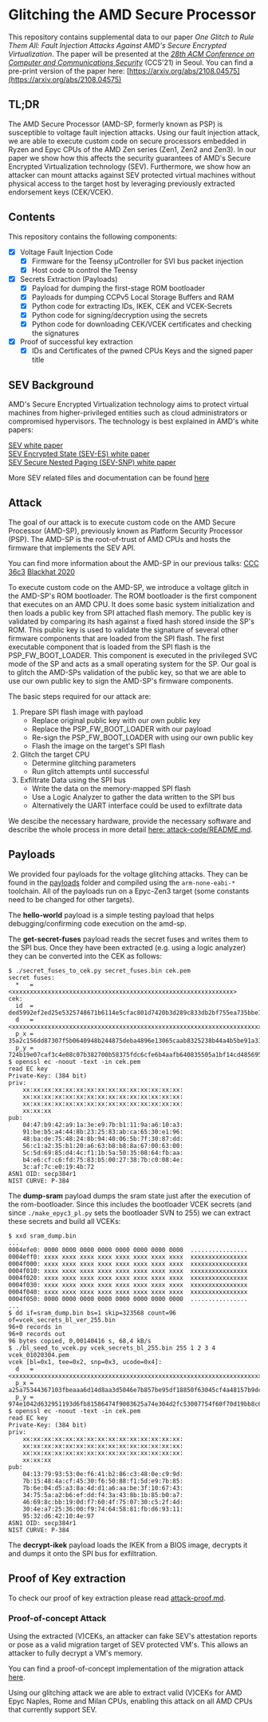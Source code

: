 # Glitching the AMD Secure Processor

This repository contains supplemental data to our paper *One Glitch to Rule Them All: Fault Injection Attacks Against AMD's Secure Encrypted Virtualization*.
The paper will be presented at the [*28th ACM Conference on Computer and Communications Security*](https://sigsac.org/ccs/CCS2021/) (CCS'21) in Seoul.
You can find a pre-print version of the paper here: [https://arxiv.org/abs/2108.04575](https://arxiv.org/abs/2108.04575)

## TL;DR

The AMD Secure Processor (AMD-SP, formerly known as PSP) is susceptible to voltage fault injection attacks. Using our fault injection attack, we are able to execute custom code on secure processors embedded in Ryzen and Epyc CPUs of the AMD Zen series (Zen1, Zen2 and Zen3). In our paper we show how this affects the security guarantees of AMD's Secure Encrypted Virtualization technology (SEV). Furthermore, we show how an attacker can mount attacks against SEV protected virtual machines without physical access to the target host by leveraging previously extracted endorsement keys (CEK/VCEK).

## Contents

This repository contains the following components:

 - [x] Voltage Fault Injection Code
    - [x] Firmware for the Teensy µController for SVI bus packet injection
    - [x] Host code to control the Teensy
 - [x] Secrets Extraction (Payloads)
    - [x] Payload for dumping the first-stage ROM bootloader
    - [x] Payloads for dumping CCPv5 Local Storage Buffers and RAM
    - [x] Python code for extracting IDs, IKEK, CEK and VCEK-Secrets
    - [x] Python code for signing/decryption using the secrets
    - [x] Python code for downloading CEK/VCEK certificates and checking the signatures
  - [x] Proof of successful key extraction
    - [x] IDs and Certificates of the pwned CPUs Keys and the signed paper title

## SEV Background

AMD's Secure Encrypted Virtualization technology aims to protect virtual machines from higher-privileged entities such as cloud administrators or compromised hypervisors.
The technology is best explained in AMD's white papers:

[SEV white paper](https://developer.amd.com/wordpress/media/2013/12/AMD_Memory_Encryption_Whitepaper_v7-Public.pdf)  
[SEV Encrypted State (SEV-ES) white paper](https://www.amd.com/system/files/TechDocs/Protecting%20VM%20Register%20State%20with%20SEV-ES.pdf)  
[SEV Secure Nested Paging (SEV-SNP) white paper](https://www.amd.com/system/files/TechDocs/SEV-SNP-strengthening-vm-isolation-with-integrity-protection-and-more.pdf)  

More SEV related files and documentation can be found [here](https://developer.amd.com/sev/)


## Attack

The goal of our attack is to execute custom code on the AMD Secure Processor (AMD-SP), previously known as Platform Security Processor (PSP). The AMD-SP is the root-of-trust of AMD CPUs and hosts the firmware that implements the SEV API. 

You can find more information about the AMD-SP in our previous talks:
[CCC 36c3](https://media.ccc.de/v/36c3-10942-uncover_understand_own_-_regaining_control_over_your_amd_cpu)
[Blackhat 2020](https://www.youtube.com/watch?v=KR8bPLj4nKE)

To execute custom code on the AMD-SP, we introduce a voltage glitch in the AMD-SP's ROM bootloader. The ROM bootloader is the first component that executes on an AMD CPU. It does some basic system initialization and then loads a public key from SPI attached flash memory. The public key is validated by comparing its hash against a fixed hash stored inside the SP's ROM. This public key is used to validate the signature of several other firmware components that are loaded from the SPI flash.
The first executable component that is loaded from the SPI flash is the PSP_FW_BOOT_LOADER. This component is executed in the privileged SVC mode of the SP and acts as a small operating system for the SP.
Our goal is to glitch the AMD-SPs validation of the public key, so that we are able to use our own public key to sign the AMD-SP's firmware components.

The basic steps required for our attack are:

1. Prepare SPI flash image with payload
   - Replace original public key with our own public key
   - Replace the PSP_FW_BOOT_LOADER with our payload
   - Re-sign the PSP_FW_BOOT_LOADER with using our own public key
   - Flash the image on the target's SPI flash
2. Glitch the target CPU
   - Determine glitching parameters
   - Run glitch attempts until successful
3. Exfiltrate Data using the SPI bus
   - Write the data on the memory-mapped SPI flash
   - Use a Logic Analyzer to gather the data written to the SPI bus
   - Alternatively the UART interface could be used to exfiltrate data

We descibe the necessary hardware, provide the necessary software and describe the whole process in more detail
[here: attack-code/README.md](attack-code/README.md).

## Payloads

We provided four payloads for the voltage glitching attacks.
They can be found in the [payloads](./payloads) folder and compiled using the `arm-none-eabi-*` toolchain.
All of the payloads run on a Epyc-Zen3 target (some constants need to be changed for other targets).

The **hello-world** payload is a simple testing payload that helps debugging/confirming code execution on the amd-sp.

The **get-secret-fuses** payload reads the secret fuses and writes them to the SPI bus.
Once they have been extracted (e.g. using a logic analyzer) they can be converted into the CEK as follows:
```
$ ./secret_fuses_to_cek.py secret_fuses.bin cek.pem
secret fuses:
  *   = <xxxxxxxxxxxxxxxxxxxxxxxxxxxxxxxxxxxxxxxxxxxxxxxxxxxxxxxxxxxxxx>
cek:
  id  = ded5992ef2ed25e5325748671b6114e5cfac801d7420b3d289c833db2bf755ea735bbe1092e5cd33bc4e31af1a2880ad8d1fbf640c8f80dc02ba464e6c6c9395
  d   = <xxxxxxxxxxxxxxxxxxxxxxxxxxxxxxxxxxxxxxxxxxxxxxxxxxxxxxxxxxxxxxxxxxxxxxxxxxxxxxxxxxxxxxxxxxxxxx>
  p_x = 35a2c156dd87307f5b0640948b244875deba4896e13065caab8325238b44a4b5be91a310a69a11b17be93e1aa942b947
  p_y = 724b19e07caf3c4e08c07b382700b58375fdc6cfe6b4aafb640835505a1bf14cd485695d5c006300678ab8b863a620b1
$ openssl ec -noout -text -in cek.pem 
read EC key
Private-Key: (384 bit)
priv:
    xx:xx:xx:xx:xx:xx:xx:xx:xx:xx:xx:xx:xx:xx:xx:
    xx:xx:xx:xx:xx:xx:xx:xx:xx:xx:xx:xx:xx:xx:xx:
    xx:xx:xx:xx:xx:xx:xx:xx:xx:xx:xx:xx:xx:xx:xx:
    xx:xx:xx
pub:
    04:47:b9:42:a9:1a:3e:e9:7b:b1:11:9a:a6:10:a3:
    91:be:b5:a4:44:8b:23:25:83:ab:ca:65:30:e1:96:
    48:ba:de:75:48:24:8b:94:40:06:5b:7f:30:87:dd:
    56:c1:a2:35:b1:20:a6:63:b8:b8:8a:67:00:63:00:
    5c:5d:69:85:d4:4c:f1:1b:5a:50:35:08:64:fb:aa:
    b4:e6:cf:c6:fd:75:83:b5:00:27:38:7b:c0:08:4e:
    3c:af:7c:e0:19:4b:72
ASN1 OID: secp384r1
NIST CURVE: P-384
```

The **dump-sram** payload dumps the sram state just after the execution of the rom-bootloader.
Since this includes the bootloader VCEK secrets (and since `./make_epyc3_pl.py` sets the bootloader SVN to 255) we can extract these secrets and build all VCEKs:
```
$ xxd sram_dump.bin
...
0004efe0: 0000 0000 0000 0000 0000 0000 0000 0000  ................
0004eff0: xxxx xxxx xxxx xxxx xxxx xxxx xxxx xxxx  xxxxxxxxxxxxxxxx
0004f000: xxxx xxxx xxxx xxxx xxxx xxxx xxxx xxxx  xxxxxxxxxxxxxxxx
0004f010: xxxx xxxx xxxx xxxx xxxx xxxx xxxx xxxx  xxxxxxxxxxxxxxxx
0004f020: xxxx xxxx xxxx xxxx xxxx xxxx xxxx xxxx  xxxxxxxxxxxxxxxx
0004f030: xxxx xxxx xxxx xxxx xxxx xxxx xxxx xxxx  xxxxxxxxxxxxxxxx
0004f040: xxxx xxxx xxxx xxxx xxxx xxxx xxxx xxxx  xxxxxxxxxxxxxxxx
0004f050: 0000 0000 0000 0000 0000 0000 0000 0000  ................
...
$ dd if=sram_dump.bin bs=1 skip=323568 count=96 of=vcek_secrets_bl_ver_255.bin
96+0 records in
96+0 records out
96 bytes copied, 0,00140416 s, 68,4 kB/s
$ ./bl_seed_to_vcek.py vcek_secrets_bl_255.bin 255 1 2 3 4 vcek_01020304.pem
vcek [bl=0x1, tee=0x2, snp=0x3, ucode=0x4]:
  d   = <xxxxxxxxxxxxxxxxxxxxxxxxxxxxxxxxxxxxxxxxxxxxxxxxxxxxxxxxxxxxxxxxxxxxxxxxxxxxxxxxxxxxxxxxxxxxxx>
  p_x = a25a75344367103fbeaaa6d14d8aa3d5046e7b857be95df18850f63045cf4a48157b9dc90e48c386b241f60e53937913
  p_y = 974e1042d632951193d6fb81586474f9003625a74e304d2fc53007754f60f70d19bb8c6946a7b0851b8b433af4ddefb6
$ openssl ec -noout -text -in cek.pem
read EC key
Private-Key: (384 bit)
priv:
    xx:xx:xx:xx:xx:xx:xx:xx:xx:xx:xx:xx:xx:xx:xx:
    xx:xx:xx:xx:xx:xx:xx:xx:xx:xx:xx:xx:xx:xx:xx:
    xx:xx:xx:xx:xx:xx:xx:xx:xx:xx:xx:xx:xx:xx:xx:
    xx:xx:xx
pub:
    04:13:79:93:53:0e:f6:41:b2:86:c3:48:0e:c9:9d:
    7b:15:48:4a:cf:45:30:f6:50:88:f1:5d:e9:7b:85:
    7b:6e:04:d5:a3:8a:4d:d1:a6:aa:be:3f:10:67:43:
    34:75:5a:a2:b6:ef:dd:f4:3a:43:8b:1b:85:b0:a7:
    46:69:8c:bb:19:0d:f7:60:4f:75:07:30:c5:2f:4d:
    30:4e:a7:25:36:00:f9:74:64:58:81:fb:d6:93:11:
    95:32:d6:42:10:4e:97
ASN1 OID: secp384r1
NIST CURVE: P-384
```

The **decrypt-ikek** payload loads the IKEK from a BIOS image, decrypts it and dumps it onto the SPI bus for exfiltration.

## Proof of Key extraction

To check our proof of key extraction please read [attack-proof.md](attack-proof/attack-proof.md).

### Proof-of-concept Attack

Using the extracted (V)CEKs, an attacker can fake SEV's attestation reports or pose as a valid migration target of SEV protected VM's.
This allows an attacker to fully decrypt a VM's memory.

You can find a proof-of-concept implementation of the migration attack [here](https://github.com/RobertBuhren/amd-sev-migration-attack).

Using our glitching attack we are able to extract valid (V)CEKs for AMD Epyc Naples, Rome and Milan CPUs, enabling this attack on all AMD CPUs that currently support SEV.


